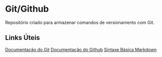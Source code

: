 # Git/Github 
Repositório criado para armazenar comandos de versionamento com Git.

## Links Úteis
[Documentação do Git](https://git-scm.com/docs/git/pt_BR)
[Documentação do Github](https://docs.github.com/pt)
[Sintaxe Básica Markdown](https://www.markdownguide.org/basic-syntax/)
